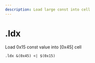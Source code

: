 ```yaml
---
description: Load large const into cell
---
```


# .ldx

Load 0x15 const value into \[0x45\] cell

```text
.ldx &(0x45) <| $(0x15)
```



